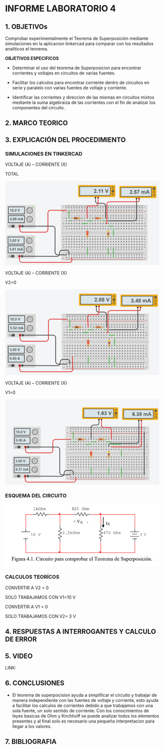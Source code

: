 # INFORME LABORATORIO 4

## 1. OBJETIVOs

Comprobar experimentalmente el Teorema de Superposición mediante simulaciones en la aplicacion tinkercad para comparar con los resultados analiticos el teorema.

**OBJETIVOS ESPECIFICOS**

- Determinar el uso del teorema de Superposicion para encontrar corrientes y voltajes en circuitos de varias fuentes. 

- Facilitar los calculos para encontrar corriente dentro de circuitos en serie y paralelo con varias fuentes de voltaje y corriente.

- Identificar las corrientes y direccion de las mismas en circuitos mixtos mediante la suma algebraiza de las corrientes con el fin de analizar los componentes del circuito. 

## 2. MARCO TEORICO



## 3. EXPLICACIÓN DEL PROCEDIMIENTO

### SIMULACIONES EN TINKERCAD

VOLTAJE (A) – CORRIENTE (X)

TOTAL

![](https://github.com/melaniegutierrez/CAP-LAB-4/blob/main/s1.png)

VOLTAJE (A) – CORRIENTE (X)

V2=0

![](https://github.com/melaniegutierrez/CAP-LAB-4/blob/main/s2.png)

VOLTAJE (A) – CORRIENTE (X)

V1=0

![](https://github.com/melaniegutierrez/CAP-LAB-4/blob/main/s3.png)

### ESQUEMA DEL CIRCUITO

![](https://github.com/melaniegutierrez/CAP-LAB-4/blob/main/c1.png)

### CALCULOS TEORÍCOS

CONVERTIR A V2 = 0

SOLO TRABAJAMOS CON V1=10 V


CONVERTIR A V1 = 0

SOLO TRABAJAMOS CON V2= 3 V



## 4. RESPUESTAS A INTERROGANTES Y CALCULO DE ERROR

## 5. VIDEO

LINK:

## 6. CONCLUSIONES

- El teorema de superpocision ayuda a simplificar el circuito y trabajar de manera independiente con las fuentes de voltaje y corriente, esto ayuda a facilitar los calculos de corrientes debido a que trabajamos con una sola fuente, un solo sentido de corriente. Con los conocimientos de leyes basicas de Ohm y Kirchhoff se puede analizar todos los elementos presentes y al final solo es necesario una pequeña interpretacion para llegar a los valores. 

## 7. BIBLIOGRAFIA 
